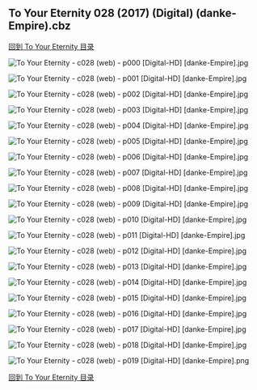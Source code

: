 ## To Your Eternity 028 (2017) (Digital) (danke-Empire).cbz


[回到 To Your Eternity 目录](https://github.com/alicewish/markdown/blob/master/series/To-Your-Eternity.md)


![To Your Eternity - c028 (web) - p000 [Digital-HD] [danke-Empire].jpg](https://wx1.sinaimg.cn/large/6a9fdecagy1fp3o59tjngj21kw290qlj.jpg)

![To Your Eternity - c028 (web) - p001 [Digital-HD] [danke-Empire].jpg](https://wx1.sinaimg.cn/large/6a9fdecagy1fp3o5mqcc7j21kw28ze81.jpg)

![To Your Eternity - c028 (web) - p002 [Digital-HD] [danke-Empire].jpg](https://wx1.sinaimg.cn/large/6a9fdecagy1fp42j29vf9j21kw28z1ky.jpg)

![To Your Eternity - c028 (web) - p003 [Digital-HD] [danke-Empire].jpg](https://wx1.sinaimg.cn/large/6a9fdecagy1fp3o79hghcj21kw28zqv5.jpg)

![To Your Eternity - c028 (web) - p004 [Digital-HD] [danke-Empire].jpg](https://wx1.sinaimg.cn/large/6a9fdecagy1fp3o82l91jj21kw28zqv5.jpg)

![To Your Eternity - c028 (web) - p005 [Digital-HD] [danke-Empire].jpg](https://wx1.sinaimg.cn/large/6a9fdecagy1fp3o88l8t1j21kw28ze81.jpg)

![To Your Eternity - c028 (web) - p006 [Digital-HD] [danke-Empire].jpg](https://wx1.sinaimg.cn/large/6a9fdecagy1fp3o8exq68j21kw28znpd.jpg)

![To Your Eternity - c028 (web) - p007 [Digital-HD] [danke-Empire].jpg](https://wx1.sinaimg.cn/large/6a9fdecagy1fp3o8kzcefj21kw28zu0x.jpg)

![To Your Eternity - c028 (web) - p008 [Digital-HD] [danke-Empire].jpg](https://wx1.sinaimg.cn/large/6a9fdecagy1fp3o8rlikoj21kw28zkjl.jpg)

![To Your Eternity - c028 (web) - p009 [Digital-HD] [danke-Empire].jpg](https://wx1.sinaimg.cn/large/6a9fdecagy1fp3o8yr9q8j21kw28zkjl.jpg)

![To Your Eternity - c028 (web) - p010 [Digital-HD] [danke-Empire].jpg](https://wx1.sinaimg.cn/large/6a9fdecagy1fp42jyfv4tj21kw28z4qq.jpg)

![To Your Eternity - c028 (web) - p011 [Digital-HD] [danke-Empire].jpg](https://wx1.sinaimg.cn/large/6a9fdecagy1fp3o9p7eoij21kw28zu0x.jpg)

![To Your Eternity - c028 (web) - p012 [Digital-HD] [danke-Empire].jpg](https://wx1.sinaimg.cn/large/6a9fdecagy1fp3o9zk31kj21kw28zx6p.jpg)

![To Your Eternity - c028 (web) - p013 [Digital-HD] [danke-Empire].jpg](https://wx1.sinaimg.cn/large/6a9fdecagy1fp3oafmwtxj21kw28z4qq.jpg)

![To Your Eternity - c028 (web) - p014 [Digital-HD] [danke-Empire].jpg](https://wx1.sinaimg.cn/large/6a9fdecagy1fp3oan709mj21kw28zx6p.jpg)

![To Your Eternity - c028 (web) - p015 [Digital-HD] [danke-Empire].jpg](https://wx1.sinaimg.cn/large/6a9fdecagy1fp3oauhfboj21kw28ze81.jpg)

![To Your Eternity - c028 (web) - p016 [Digital-HD] [danke-Empire].jpg](https://wx1.sinaimg.cn/large/6a9fdecagy1fp3ob3w5noj21kw28z1ky.jpg)

![To Your Eternity - c028 (web) - p017 [Digital-HD] [danke-Empire].jpg](https://wx1.sinaimg.cn/large/6a9fdecagy1fp3obb713cj21kw28zu0x.jpg)

![To Your Eternity - c028 (web) - p018 [Digital-HD] [danke-Empire].jpg](https://wx1.sinaimg.cn/large/6a9fdecagy1fp3obhhe4tj21kw28zb29.jpg)

![To Your Eternity - c028 (web) - p019 [Digital-HD] [danke-Empire].png](https://wx1.sinaimg.cn/large/6a9fdecagy1fp235yz1puj21kw28z0ou.jpg)

[回到 To Your Eternity 目录](https://github.com/alicewish/markdown/blob/master/series/To-Your-Eternity.md)

